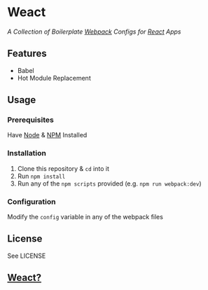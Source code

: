 # Weact

_A Collection of Boilerplate [Webpack](https://webpack.github.io/) Configs for [React](https://facebook.github.io/react/) Apps_

## Features
- Babel
- Hot Module Replacement

## Usage

### Prerequisites
Have [Node](https://nodejs.org/en/) & [NPM](https://www.npmjs.com/) Installed

### Installation
1. Clone this repository & `cd` into it
2. Run `npm install`
3. Run any of the `npm scripts` provided (e.g. `npm run webpack:dev`)

### Configuration
Modify the `config` variable in any of the webpack files

## License
See LICENSE

## [Weact?](http://gph.is/1E1JkvY)
